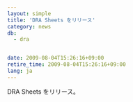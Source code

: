 ```yaml
---
layout: simple
title: 'DRA Sheets をリリース'
category: news
db:
  - dra


date: 2009-08-04T15:26:16+09:00
retire_time: 2009-08-04T15:26:16+09:00
lang: ja
---
```


DRA Sheets をリリース。
